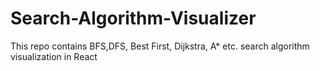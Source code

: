 # Search-Algorithm-Visualizer
This repo contains BFS,DFS, Best First, Dijkstra, A* etc. search algorithm visualization in React
